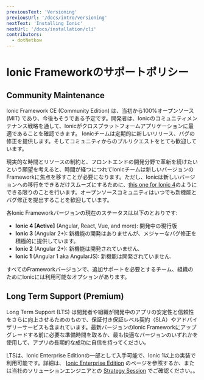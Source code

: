 ```yaml
---
previousText: 'Versioning'
previousUrl: '/docs/intro/versioning'
nextText: 'Installing Ionic'
nextUrl: '/docs/installation/cli'
contributors:
  - dotNetkow
---
```


# Ionic Frameworkのサポートポリシー

## Community Maintenance

Ionic Framework CE (Community Edition) は、当初から100%オープンソース (MIT) であり、今後もそうである予定です。開発者は、Ionicのコミュニティメンテナンス戦略を通して、Ionicがクロスプラットフォームアプリケーションに最適であることを確認できます。 Ionicチームは定期的に新しいリリース、バグの修正を提供します。そしてコミュニティからのプルリクエストをとても歓迎しています。

現実的な時間とリソースの制約と、フロントエンドの開発分野で革新を続けたいという願望を考えると、時間が経つにつれてIonicチームは新しいバージョンのFrameworkに焦点を移すことが必要になります。ただし、Ionicは新しいバージョンへの移行をできるだけスムーズにするために、[this one for Ionic 4](/docs/building/migration)のようにできる限りのことを行います。オープンソースコミュニティはいつでも新機能とバグ修正を提出することを歓迎しています。

各Ionic Frameworkバージョンの現在のステータスは以下のとおりです:
* **Ionic 4 [Active]** (Angular, React, Vue, and more): 開発中の現行版
* **Ionic 3** (Angular 2+): 新機能の開発はありませんが、メジャーなバグ修正を積極的に提供しています。
* **Ionic 2** (Angular 2+): 新機能は開発されていません.
* **Ionic 1** (Angular 1 aka AngularJS): 新機能は開発されていません.

すべてのFrameworkバージョンで、追加サポートを必要とするチーム、組織のためにIonicには利用可能なオプションがあります。

## Long Term Support (Premium)

Long Term Support (LTS) は開発者や組織が開発中のアプリの安定性と信頼性をさらに向上させるためのもので、保証付き保証レベル契約（SLA）やアドバイザリーサービスも含まれています。最新バージョンのIonic Frameworkにアップグレードする前に必要な準備時間を取るか、最も快適なバージョンのいずれかを使用して、アプリの長期的な成功に自信を持ってください。

LTSは、Ionic Enterprise Editionの一部として入手可能で、Ionic 1以上の実装で利用可能です。詳細は、 [Ionic Enterprise Edition](https://ionicframework.com/enterprise-edition) のページを参照するか、または当社のソリューションエンジニアとの [Strategy Session](https://ionicframework.com/strategysession) でご確認ください。。
